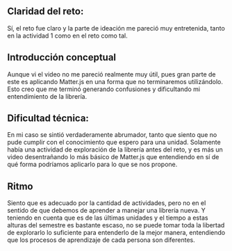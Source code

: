 ## Claridad del reto:

Sí, el reto fue claro y la parte de ideación me pareció muy entretenida, tanto en la actividad 1 como en el reto como tal.

## Introducción conceptual

Aunque vi el video no me pareció realmente muy útil, pues gran parte de este es aplicando Matter.js en una forma que no terminaremos utilizándolo. Esto creo que 
me terminó generando confusiones y dificultando mi entendimiento de la librería.

## Dificultad técnica:

En mi caso se sintió verdaderamente abrumador, tanto que siento que no pude cumplir con el conocimiento que espero para una unidad. Solamente había una actividad de 
exploración de la librería antes del reto, y es más un video desentrañando lo más básico de Matter.js que entendiendo en sí de qué forma podríamos aplicarlo para lo 
que se nos propone. 

## Ritmo

Siento que es adecuado por la cantidad de actividades, pero no en el sentido de que debemos de aprender a manejar una librería nueva. Y teniendo en cuenta que es de las
últimas unidades y el tiempo a estas alturas del semestre es bastante escaso, no se puede tomar toda la libertad de explorarlo lo suficiente para entenderlo de la mejor
manera, entendiendo que los procesos de aprendizaje de cada persona son diferentes.
